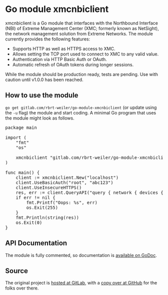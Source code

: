 # Go module xmcnbiclient

xmcnbiclient is a Go module that interfaces with the Northbound Interface (NBI) of Extreme Management Center (XMC; formerly known as NetSight), the network management solution from Extreme Networks. The module currently provides the following features:

  * Supports HTTP as well as HTTPS access to XMC.
  * Allows setting the TCP port used to connect to XMC to any valid value.
  * Authentication via HTTP Basic Auth or OAuth.
  * Automatic refresh of OAuth tokens during longer sessions.

While the module should be production ready, tests are pending. Use with caution until v1.0.0 has been reached.

## How to use the module

`go get gitlab.com/rbrt-weiler/go-module-xmcnbiclient` (or update using the `-u` flag) the module and start coding. A minimal Go program that uses the module might look as follows.

<pre>
package main

import (
	"fmt"
	"os"

	xmcnbiclient "gitlab.com/rbrt-weiler/go-module-xmcnbiclient"
)

func main() {
	client := xmcnbiclient.New("localhost")
	client.UseBasicAuth("root", "abc123")
	client.UseInsecureHTTPS()
	res, err := client.QueryAPI("query { network { devices { up ip sysName nickName } } }")
	if err != nil {
		fmt.Printf("Oops: %s", err)
		os.Exit(255)
	}
	fmt.Println(string(res))
	os.Exit(0)
}
</pre>

## API Documentation

The module is fully commented, so documentation is [available on GoDoc](https://godoc.org/gitlab.com/rbrt-weiler/go-module-xmcnbiclient).

## Source

The original project is [hosted at GitLab](https://gitlab.com/rbrt-weiler/go-module-xmcnbiclient), with a [copy over at GitHub](https://github.com/rbrt-weiler/go-module-xmcnbiclient) for the folks over there.